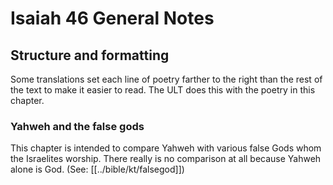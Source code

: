 # Isaiah 46 General Notes
## Structure and formatting

Some translations set each line of poetry farther to the right than the rest of the text to make it easier to read. The ULT does this with the poetry in this chapter.

### Yahweh and the false gods
This chapter is intended to compare Yahweh with various false Gods whom the Israelites worship. There really is no comparison at all because Yahweh alone is God. (See: [[../bible/kt/falsegod]])